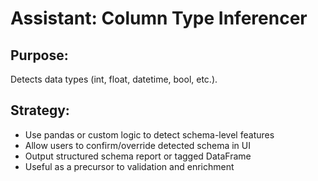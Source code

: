 # Assistant: Column Type Inferencer

## Purpose:
Detects data types (int, float, datetime, bool, etc.).

## Strategy:
- Use pandas or custom logic to detect schema-level features
- Allow users to confirm/override detected schema in UI
- Output structured schema report or tagged DataFrame
- Useful as a precursor to validation and enrichment
